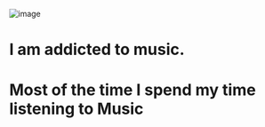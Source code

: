 ![image](https://user-images.githubusercontent.com/84139019/121316729-3d0b7280-c927-11eb-8642-991eae03018e.png)
# I am addicted to music.
# Most of the time I spend my time listening to Music

